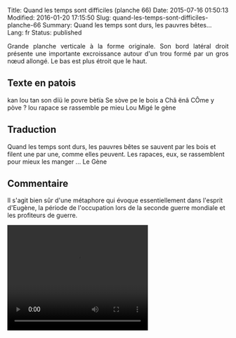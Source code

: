 Title: Quand les temps sont difficiles (planche 66)
Date: 2015-07-16 01:50:13
Modified: 2016-01-20 17:15:50
Slug: quand-les-temps-sont-difficiles-planche-66
Summary: Quand les temps sont durs, les pauvres bêtes...
Lang: fr
Status: published

<p style="text-align:justify;">Grande planche verticale à la forme originale. Son bord latéral droit présente une importante excroissance autour d'un trou formé par un gros nœud allongé. Le bas est plus étroit que le haut.</p>

<figure class="image-block" style="float: right;">
  <img alt="" src="{static}/images/planche_66.png">
  <figcaption style="max-width: 378px"></figcaption>
</figure>


## Texte en patois
kan lou tan son dïü le povre bètïa Se sòve pe le bois a Châ ënâ CÔme y pòve ? lou rapace se rassemble pe  mieu Lou Migé             								   le  gène



## Traduction
Quand les temps sont durs, les pauvres bêtes se sauvent par les bois et filent une par une, comme elles peuvent.  Les rapaces, eux, se rassemblent pour mieux les manger ...          Le  Gène

## Commentaire
Il s'agit bien sûr d'une métaphore qui évoque essentiellement dans l'esprit d'Eugène, la période de l'occupation lors de la seconde guerre mondiale et les profiteurs de guerre.


<video width="320" height="240" controls>
  <source src="https://d1njpgd0ygatdn.cloudfront.net/video_66.mp4" type="video/mp4">
</video>
